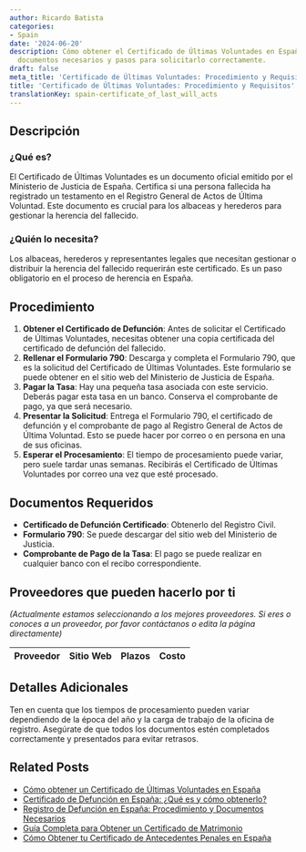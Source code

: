 ```yaml
---
author: Ricardo Batista
categories:
- Spain
date: '2024-06-20'
description: Cómo obtener el Certificado de Últimas Voluntades en España. Requisitos,
  documentos necesarios y pasos para solicitarlo correctamente.
draft: false
meta_title: 'Certificado de Últimas Voluntades: Procedimiento y Requisitos'
title: 'Certificado de Últimas Voluntades: Procedimiento y Requisitos'
translationKey: spain-certificate_of_last_will_acts
---
```



## Descripción
### ¿Qué es?
El Certificado de Últimas Voluntades es un documento oficial emitido por el Ministerio de Justicia de España. Certifica si una persona fallecida ha registrado un testamento en el Registro General de Actos de Última Voluntad. Este documento es crucial para los albaceas y herederos para gestionar la herencia del fallecido.

### ¿Quién lo necesita?
Los albaceas, herederos y representantes legales que necesitan gestionar o distribuir la herencia del fallecido requerirán este certificado. Es un paso obligatorio en el proceso de herencia en España.

## Procedimiento
1. **Obtener el Certificado de Defunción**: Antes de solicitar el Certificado de Últimas Voluntades, necesitas obtener una copia certificada del certificado de defunción del fallecido.
2. **Rellenar el Formulario 790**: Descarga y completa el Formulario 790, que es la solicitud del Certificado de Últimas Voluntades. Este formulario se puede obtener en el sitio web del Ministerio de Justicia de España.
3. **Pagar la Tasa**: Hay una pequeña tasa asociada con este servicio. Deberás pagar esta tasa en un banco. Conserva el comprobante de pago, ya que será necesario.
4. **Presentar la Solicitud**: Entrega el Formulario 790, el certificado de defunción y el comprobante de pago al Registro General de Actos de Última Voluntad. Esto se puede hacer por correo o en persona en una de sus oficinas.
5. **Esperar el Procesamiento**: El tiempo de procesamiento puede variar, pero suele tardar unas semanas. Recibirás el Certificado de Últimas Voluntades por correo una vez que esté procesado.

## Documentos Requeridos
- **Certificado de Defunción Certificado**: Obtenerlo del Registro Civil.
- **Formulario 790**: Se puede descargar del sitio web del Ministerio de Justicia.
- **Comprobante de Pago de la Tasa**: El pago se puede realizar en cualquier banco con el recibo correspondiente.

## Proveedores que pueden hacerlo por ti
_(Actualmente estamos seleccionando a los mejores proveedores. Si eres o conoces a un proveedor, por favor contáctanos o edita la página directamente)_

| Proveedor        |     Sitio Web     |     Plazos    |       Costo      |
| :-------------: | :-------------: |  :-------------: | :-------------: |

## Detalles Adicionales
Ten en cuenta que los tiempos de procesamiento pueden variar dependiendo de la época del año y la carga de trabajo de la oficina de registro. Asegúrate de que todos los documentos estén completados correctamente y presentados para evitar retrasos.


## Related Posts

- [Cómo obtener un Certificado de Últimas Voluntades en España](https://tramitit.com/es/guides/spain/obtencion_del_certificado_de_ultimas_voluntades/)
- [Certificado de Defunción en España: ¿Qué es y cómo obtenerlo?](https://tramitit.com/es/guides/spain/certificado_de_defunción/)
- [Registro de Defunción en España: Procedimiento y Documentos Necesarios](https://tramitit.com/es/guides/spain/inscripcion_de_defuncion/)
- [Guía Completa para Obtener un Certificado de Matrimonio](https://tramitit.com/es/guides/spain/certificado_de_matrimonio/)
- [Cómo Obtener tu Certificado de Antecedentes Penales en España](https://tramitit.com/es/guides/spain/certificado_de_antecedentes_penales/)